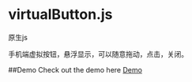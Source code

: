 # virtualButton.js

原生js

手机端虚拟按钮，悬浮显示，可以随意拖动，点击，关闭。

##Demo
Check out the demo here [Demo](https://snowy-dong.github.io/virtualButton/index.html)
